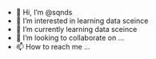 - 👋 Hi, I’m @sqnds
- 👀 I’m interested in learning data sceince
- 🌱 I’m currently learning data sceince
- 💞️ I’m looking to collaborate on ...
- 📫 How to reach me ...

<!---
sqnds/sqnds is a ✨ special ✨ repository because its `README.md` (this file) appears on your GitHub profile.
You can click the Preview link to take a look at your changes.
--->
